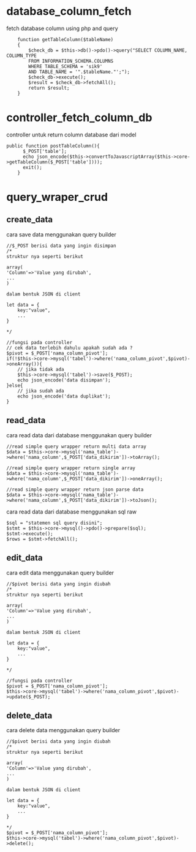 # database_column_fetch

fetch database column using php and query

```
    function getTableColumn($tableName)
    {
        $check_db = $this->db()->pdo()->query("SELECT COLUMN_NAME, COLUMN_TYPE
        FROM INFORMATION_SCHEMA.COLUMNS
        WHERE TABLE_SCHEMA = 'sik9'
        AND TABLE_NAME = '".$tableName."';");
        $check_db->execute();
        $result = $check_db->fetchAll();
        return $result;
    }
```

# controller_fetch_column_db

controller untuk return column database dari model

```
public function postTableColumn(){
      $_POST['table'];
      echo json_encode($this->convertToJavascriptArray($this->core->getTableColumn($_POST['table'])));
      exit();
    }
```

# query_wraper_crud

## create_data
cara save data menggunakan query builder

    //$_POST berisi data yang ingin disimpan
    /*
    struktur nya seperti berikut 
    
    array(
    'Column'=>'Value yang dirubah',
    ...
    )
    
    dalam bentuk JSON di client
    
    let data = {
        key:"value",
        ...
    }
    
    */

    //fungsi pada controller
    // cek data terlebih dahulu apakah sudah ada ?
    $pivot = $_POST['nama_column_pivot'];
    if(!$this->core->mysql('tabel')->where('nama_column_pivot',$pivot)->oneArray()){
        // jika tidak ada
        $this->core->mysql('tabel')->save($_POST);
        echo json_encode('data disimpan');
    }else{
        // jika sudah ada
        echo json_encode('data duplikat');
    }
    

## read_data
cara read data dari database menggunakan query builder

    //read simple query wrapper return multi data array    
    $data = $this->core->mysql('nama_table')->where('nama_column',$_POST['data_dikirim'])->toArray();
    
    //read simple query wrapper return single array
    $data = $this->core->mysql('nama_table')->where('nama_column',$_POST['data_dikirim'])->oneArray();
    
    //read simple query wrapper return json parse data
    $data = $this->core->mysql('nama_table')->where('nama_column',$_POST['data_dikirim'])->toJson();

cara read data dari database menggunakan sql raw

    $sql = "statemen sql query disini";
    $stmt = $this->core->mysql()->pdo()->prepare($sql);
    $stmt->execute();
    $rows = $stmt->fetchAll();
        

## edit_data
cara edit data menggunakan query builder

    //$pivot berisi data yang ingin diubah
    /*
    struktur nya seperti berikut 
    
    array(
    'Column'=>'Value yang dirubah',
    ...
    )
    
    dalam bentuk JSON di client
    
    let data = {
        key:"value",
        ...
    }
    
    */

    //fungsi pada controller
    $pivot = $_POST['nama_column_pivot'];
    $this->core->mysql('tabel')->where('nama_column_pivot',$pivot)->update($_POST);

## delete_data
cara delete data menggunakan query builder

    //$pivot berisi data yang ingin diubah
    /*
    struktur nya seperti berikut 
    
    array(
    'Column'=>'Value yang dirubah',
    ...
    )
    
    dalam bentuk JSON di client
    
    let data = {
        key:"value",
        ...
    }
    
    */
    $pivot = $_POST['nama_column_pivot'];
    $this->core->mysql('tabel')->where('nama_column_pivot',$pivot)->delete();

